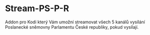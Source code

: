 # Stream-PS-P-R
Addon pro Kodi který Vám umožní streamovat všech 5 kanálů vysílání Poslanecké sněmovny Parlamentu České republiky, pokud vysílají.
